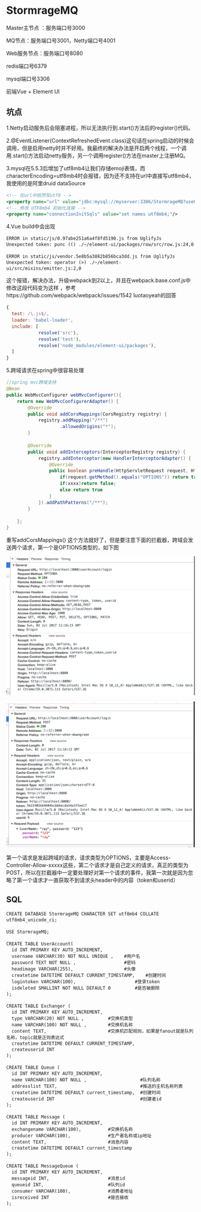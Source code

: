 # StormrageMQ
Master主节点 ：服务端口号3000

MQ节点：服务端口号3001，Netty端口号4001

Web服务节点：服务端口号8080

redis端口号6379

mysql端口号3306

前端Vue + Element UI



## 坑点

1.Netty启动服务后会阻塞进程，所以无法执行到.start()方法后的register()代码。

2.@EventListener(ContextRefreshedEvent.class)这句话在spring启动的时候会调用，但是启用netty时并不好用。我最终的解决办法是开启两个线程，一个调用.start()方法启动netty服务，另一个调用register()方法在master上注册MQ。

3.mysql在5.5.3后增加了utf8mb4让我们存储emoji表情，而characterEncoding=utf8mb4时会报错，因为还不支持在url中直接写utf8mb4，我使用的是阿里druid dataSource

```xml
<!-- 在url中依然写utf8 -->
<property name="url" value="jdbc:mysql://myserver:3306/StormrageMQ?useUnicode=true&amp;characterEncoding=utf8&amp;useSSL=false" />
<!-- 修改 UTF8mb4 初始化连接 -->
<property name="connectionInitSqls" value="set names utf8mb4;"/>
```

4.Vue build中会出现

```
ERROR in static/js/0.97abe251a6a4f8fd5190.js from UglifyJs
Unexpected token: punc (() ./~/element-ui/packages/row/src/row.js:24,0

ERROR in static/js/vendor.5e8b5a3882b856bca3dd.js from UglifyJs
Unexpected token: operator (>) ./~/element-ui/src/mixins/emitter.js:2,0
```

这个报错，解决办法，升级webpack到2以上，并且在webpack.base.conf.js中修改这段代码变为这样 ，参考https://github.com/webpack/webpack/issues/1542  luotaoyeah的回答

```js
{
  test: /\.js$/,
  loader: 'babel-loader',
  include: [
  			resolve('src'), 
  			resolve('test'), 
  			resolve('node_modules/element-ui/packages'), 											resolve('node_modules/element-ui/src')
  ]
}
```

5.跨域请求在spring中很容易处理

```java
//spring mvc跨域支持
@Bean
public WebMvcConfigurer webMvcConfigurer(){
    return new WebMvcConfigurerAdapter() {
        @Override
        public void addCorsMappings(CorsRegistry registry) {
            registry.addMapping("/**")
                    .allowedOrigins("*");
        }

        @Override
        public void addInterceptors(InterceptorRegistry registry) {
            registry.addInterceptor(new HandlerInterceptorAdapter() {
                @Override
                public boolean preHandle(HttpServletRequest request, HttpServletResponse response, Object handler) throws Exception {
                    if(request.getMethod().equals("OPTIONS")) return true;      //跨域的请求
                    if(xxxx)return false;
                    else return true
                }
            }).addPathPatterns("/**");
        }

    };
}
```

重写addCorsMappings() 这个方法就好了，但是要注意下面的拦截器，跨域会发送两个请求，第一个是OPTIONS类型的，如下图

![1](README_IMG/1.png)

![2](README_IMG/2.png)

第一个请求是发起跨域的请求，请求类型为OPTIONS，主要是Access-Controller-Allow-xxxxx这些，第二个请求才是自己定义的请求，真正的类型为POST，所以在拦截器中一定要处理好对第一个请求的事件，我第一次就是因为忽略了第一个请求才一直获取不到请求头header中的内容（token和userid）

## SQL

```mysql
CREATE DATABASE StormrageMQ CHARACTER SET utf8mb4 COLLATE utf8mb4_unicode_ci;

USE StormrageMQ;

CREATE TABLE UserAccount(
  id INT PRIMARY KEY AUTO_INCREMENT,
  username VARCHAR(30) NOT NULL UNIQUE ,	#用户名
  password TEXT NOT NULL ,					#密码
  headimage VARCHAR(255),					#头像
  createtime DATETIME DEFAULT CURRENT_TIMESTAMP,	#创建时间
  logintoken VARCHAR(100),						#登录token
  isdeleted SMALLINT NOT NULL DEFAULT 0			#是否被删除
);

CREATE TABLE Exchanger (
  id INT PRIMARY KEY AUTO_INCREMENT,
  type VARCHAR(20) NOT NULL ,         #交换机类型
  name VARCHAR(100) NOT NULL ,        #交换机名称
  content TEXT,                       #交换机匹配规则，如果是fanout就是队列名称，topic就是正则表达式
  createtime DATETIME DEFAULT CURRENT_TIMESTAMP,
  createuserid INT
);

CREATE TABLE Queue (
  id INT PRIMARY KEY AUTO_INCREMENT,
  name VARCHAR(100) NOT NULL ,                    #队列名称
  addresslist TEXT,                               #推送的主机名称列表
  createtime DATETIME DEFAULT current_timestamp,  #创建时间
  createuserid INT                                #创建者id
);

CREATE TABLE Message (
  id INT PRIMARY KEY AUTO_INCREMENT,
  exchangename VARCHAR(100),          #交换机名称
  producer VARCHAR(100),              #生产者名称或ip地址
  content TEXT,                       #消息内容
  createtime DATETIME DEFAULT current_timestamp
);

CREATE TABLE MessageQueue (
  id INT PRIMARY KEY AUTO_INCREMENT,
  messageid INT,                      #消息id
  queueid INT,                        #队列id
  consumer VARCHAR(100),              #消费者地址
  isreceived INT                      #是否接收
);

```

